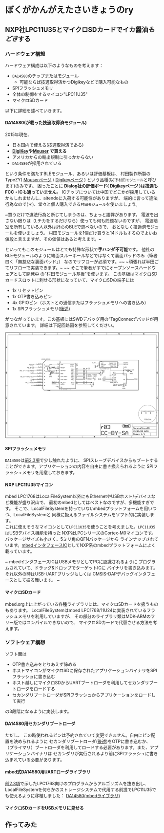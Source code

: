 # ぼくがかんがえたさいきょうのry

## NXP社LPC11U35とマイクロSDカードでイカ醤油*もどき*する
### ハードウェア構想
ハードウェア構成は以下のようなものを考えます：

- `DA14580`のチップまたはモジュール
    - 可能ならば技適取得済かつDigikeyなどで購入可能なもの
- SPIフラッシュメモリ
- 全体の制御をするマイコン"LPC11U35"
- マイクロSDカード

以下に詳細を述べていきます。

#### DA14580(が載った技適取得済モジュール)
2015年現在、

* 日本国内で使える(技適取得済である)
* **[DigiKey](http://www.digikey.com/)や[Mouser](http://www.mouser.com/) で買える**
* アメリカからの輸出規制に引っかからない
* `DA14580`が採用されている  

という条件を満たすBLEモジュール、あるいは評価基板は、
村田製作所製のTypeZY( [Mouserページ][ZYmouser] / [Digikeyページ][ZYdigikey] )
という品種(以下`村田モジュール`と呼びます)のみです。
困ったことに **Dialog社の評価ボード(
[Digikeyページ](http://www.digikey.com/product-detail/en/DA14580DEVKT-B/1564-1000-ND/5113983)
)は技適もFCC・ICも通っていません。**
ICチップについては中国でどこかが採用しているかもしれませんし、aitendoに入荷する可能性がありますが、
端的に言って違法行為なので(＊)、堂々と個人購入できる`村田モジュール`を使いましょう。

~買うだけで違法行為と断じてしまうのは、ちょっと語弊があります。
電波を出さない限りは（Lチカをするだけなら）使っても何も問題ないのですが、
電波暗室を所有している人以外は肝心のBLEで遊べないので、
おとなしく技適済モジュールを使いましょう。
村田モジュールを1個だけ買うと14ドルもするのでよいお値段と言えますが、その価値はあると考えます。~

といってもこのモジュールはとても特殊な形状で**手ハンダ不可能**です。
他社のBLEモジュールのように端面スルーホールなどではなくて裏面パッドのみ（筆者曰く「無慈悲な裏面パッド」）
なのでリフローが必須です。~~ ~頑張れば半田ごてリフローで実装できます。~ ~~
そこで筆者がすでにオープンソースハードウェアとして[開発中](https://github.com/K4zuki/da14580)
の"村田モジュール基板"を使います。
この基板はマイクロSDカードスロットに刺せる形状になっていて、マイクロSDの端子には

* 1x リセットピン
* 1x OTP書き込みピン
* 4x GPIOピン（ホストとの通信またはフラッシュメモリへの書き込み）
* 1x SPIフラッシュメモリ([後述](#SPIフラッシュメモリ))

がつながっています。この基板にはSWDデバッグ用の”TagConnect”パッドが用意されています。
詳細は下記回路図を参照してください。

![](2.4.1_MurataMicroSD.sch.png)

#### SPIフラッシュメモリ
`DA14580`は[前2.3項](#DA14580のブート手順)で少し触れたように、
SPIスレーブデバイスからもブートすることができます。アプリケーションの内容を自由に書き換えられるように
SPIフラッシュメモリを用意しておきます。

#### NXP LPC11U35マイコン
mbed LPC1768はLocalFileSystem以外にもEthernetやUSBホスト/デバイスなど機能が盛り沢山で、
最初のmbedとしてはベストなのですが、多機能すぎです。
そこで、LocalFileSystemを持っていないmbedプラットフォームを用いつつ、LocalFileSystemと
同様に扱えるファイルシステムをソフト的に実装します。  
これに使えそうなマイコンとして`LPC11U35`を使うことを考えました。`LPC11U35`はUSBデバイス機能を持った
NXP社LPCシリーズのCortex-M0マイコンです。パッケージサイズも小さく、5ミリ角のQFNパッケージから
ラインナップされています。[mbedインタフェースIC][1]としてNXP系のmbedプラットフォームによく載っています。

~
mbedインタフェースICはUSBメモリとしてPCに認識されるように
プログラムされていて、ドラッグ&ドロップでターゲットICに
バイナリを書き込みます。それ以外の時はUSB-UARTブリッジもしくは
CMSIS-DAPデバッグインタフェースとして振る舞います。
~

#### マイクロSDカード
mbed.org上に上がっている各種ライブラリには、マイクロSDカードを扱うものもあります。
LocalFileSystemはmbed LPC1768/11U24に実装されているフラッシュメモリを利用していますが、
その部分のライブラリ類はMDK-ARMのフリー版ではコンパイルできないので、
マイクロSDカードで代替させる方法を考えます。

### ソフトウェア構想
ソフト面は

* OTP書き込みをとりあえず諦める
* ホストマイコンがマイクロSDに保存されたアプリケーションバイナリをSPIフラッシュに書き込む
* ホスト越しにマイクロSDからUARTブートローダを利用してセカンダリブートローダをロードする
* セカンダリブートローダがSPIフラッシュからアプリケーションをロードして実行

の3段階になるように実装します。

#### DA14580用セカンダリブートローダ
ただし、
この時使われるピンは予約されていて変更できません。自由にピン配置を決められるように
セカンダリブートローダ([後述](#DA14580用セカンダリブートローダ))をOTPに書き込むか、
（プライマリ）ブートローダを利用してロードする必要があります。また、アプリケーションバイナリは
セカンダリが実行されるより前にSPIフラッシュに書き込まれている必要があります。

#### mbed式DA14580用UARTローダライブラリ
[前2.3項](#mbedへの実装)で示したLPC1768向けのプログラムからアルゴリズムを抜き出し、
LocalFileSystemを何らかのストレージシステムで代用する前提でLPC11U35でも使えるように移植しました：
[DA14580(mbedライブラリ)][2]

#### マイクロSDカードをUSBメモリに見せる

## 作ってみた

[ZYmouser]: http://www.mouser.com/ProductDetail/Murata-Electronics/LBCA2HNZYZ-711/?qs=sGAEpiMZZMsjLMBIknjmki7mhmsF%252bV1Dy9KZILyb4MdfrPQvuKsnIw%3d%3d "LBCA2HNZYZ-711"
[ZYdigikey]: http://www.digikey.com/product-detail/en/LBCA2HNZYZ-711/490-10561-1-ND/5037167 "490-10561-1-ND"
[1]: https://developer.mbed.org/users/MACRUM/notebook/mbed-hdk/
[2]: https://developer.mbed.org/users/k4zuki/code/DA14580/
[3]: https://developer.mbed.org/users/va009039/
[4]: https://developer.mbed.org/users/k4zuki/code/USBLocalFileSystem/
